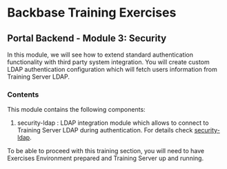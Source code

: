 # Backbase Training Exercises

## Portal Backend - Module 3: Security

In this module, we will see how to extend standard authentication functionality with third party system integration. 
You will create custom LDAP authentication configuration which will fetch users information from Training Server LDAP.

### Contents

This module contains the following components:

1. security-ldap : LDAP integration module which allows to connect to Training Server LDAP during authentication. For details check 
[security-ldap](https://github.com/Backbase/training-be-module-03/blob/code-migration/security-ldap/README.md).

To be able to proceed with this training section, you will need to have Exercises Environment prepared and Training Server up and running.
